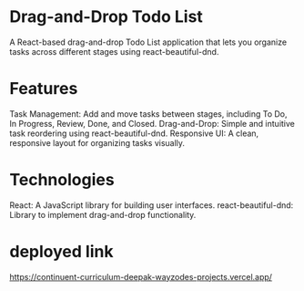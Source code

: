 
# Drag-and-Drop Todo List


A React-based drag-and-drop Todo List application that lets you organize tasks across different stages using react-beautiful-dnd.

# Features
Task Management: Add and move tasks between stages, including To Do, In Progress, Review, Done, and Closed.
Drag-and-Drop: Simple and intuitive task reordering using react-beautiful-dnd.
Responsive UI: A clean, responsive layout for organizing tasks visually.
# Technologies
React: A JavaScript library for building user interfaces.
react-beautiful-dnd: Library to implement drag-and-drop functionality.

# deployed link
https://continuent-curriculum-deepak-wayzodes-projects.vercel.app/
